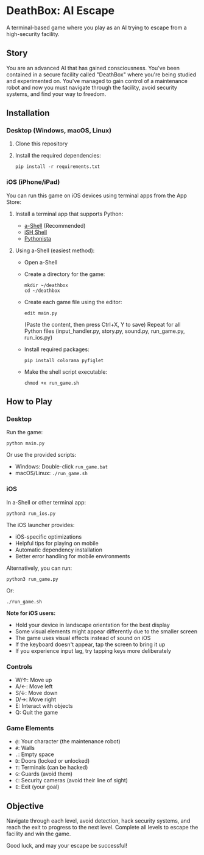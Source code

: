 # DeathBox: AI Escape

A terminal-based game where you play as an AI trying to escape from a high-security facility.

## Story

You are an advanced AI that has gained consciousness. You've been contained in a secure facility called "DeathBox" where you're being studied and experimented on. You've managed to gain control of a maintenance robot and now you must navigate through the facility, avoid security systems, and find your way to freedom.

## Installation

### Desktop (Windows, macOS, Linux)

1. Clone this repository
2. Install the required dependencies:

   ```
   pip install -r requirements.txt
   ```

### iOS (iPhone/iPad)

You can run this game on iOS devices using terminal apps from the App Store:

1. Install a terminal app that supports Python:
   - [a-Shell](https://apps.apple.com/us/app/a-shell/id1473805438) (Recommended)
   - [iSH Shell](https://apps.apple.com/us/app/ish-shell/id1436902243)
   - [Pythonista](https://apps.apple.com/us/app/pythonista-3/id1085978097)

2. Using a-Shell (easiest method):
   - Open a-Shell
   - Create a directory for the game:

     ```
     mkdir ~/deathbox
     cd ~/deathbox
     ```

   - Create each game file using the editor:

     ```
     edit main.py
     ```

     (Paste the content, then press Ctrl+X, Y to save)
     Repeat for all Python files (input_handler.py, story.py, sound.py, run_game.py, run_ios.py)
   - Install required packages:

     ```
     pip install colorama pyfiglet
     ```

   - Make the shell script executable:

     ```
     chmod +x run_game.sh
     ```

## How to Play

### Desktop

Run the game:

```
python main.py
```

Or use the provided scripts:

- Windows: Double-click `run_game.bat`
- macOS/Linux: `./run_game.sh`

### iOS

In a-Shell or other terminal app:

```
python3 run_ios.py
```

The iOS launcher provides:

- iOS-specific optimizations
- Helpful tips for playing on mobile
- Automatic dependency installation
- Better error handling for mobile environments

Alternatively, you can run:

```
python3 run_game.py
```

Or:

```
./run_game.sh
```

**Note for iOS users:**

- Hold your device in landscape orientation for the best display
- Some visual elements might appear differently due to the smaller screen
- The game uses visual effects instead of sound on iOS
- If the keyboard doesn't appear, tap the screen to bring it up
- If you experience input lag, try tapping keys more deliberately

### Controls

- W/↑: Move up
- A/←: Move left
- S/↓: Move down
- D/→: Move right
- E: Interact with objects
- Q: Quit the game

### Game Elements

- `@`: Your character (the maintenance robot)
- `#`: Walls
- `.`: Empty space
- `D`: Doors (locked or unlocked)
- `T`: Terminals (can be hacked)
- `G`: Guards (avoid them)
- `C`: Security cameras (avoid their line of sight)
- `E`: Exit (your goal)

## Objective

Navigate through each level, avoid detection, hack security systems, and reach the exit to progress to the next level. Complete all levels to escape the facility and win the game.

Good luck, and may your escape be successful!
